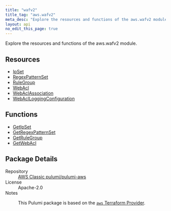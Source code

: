 ```yaml
---
title: "wafv2"
title_tag: "aws.wafv2"
meta_desc: "Explore the resources and functions of the aws.wafv2 module."
layout: api
no_edit_this_page: true
---
```


<!-- WARNING: this file was generated by Pulumi Docs Generator. -->
<!-- Do not edit by hand unless you're certain you know what you are doing! -->

Explore the resources and functions of the aws.wafv2 module.

<h2 id="resources">Resources</h2>
<ul class="api">
    <li><a href="ipset/" title="IpSet"><span class="api-symbol api-symbol--resource"></span>IpSet</a></li>
    <li><a href="regexpatternset/" title="RegexPatternSet"><span class="api-symbol api-symbol--resource"></span>RegexPatternSet</a></li>
    <li><a href="rulegroup/" title="RuleGroup"><span class="api-symbol api-symbol--resource"></span>RuleGroup</a></li>
    <li><a href="webacl/" title="WebAcl"><span class="api-symbol api-symbol--resource"></span>WebAcl</a></li>
    <li><a href="webaclassociation/" title="WebAclAssociation"><span class="api-symbol api-symbol--resource"></span>WebAclAssociation</a></li>
    <li><a href="webaclloggingconfiguration/" title="WebAclLoggingConfiguration"><span class="api-symbol api-symbol--resource"></span>WebAclLoggingConfiguration</a></li>
</ul>

<h2 id="functions">Functions</h2>
<ul class="api">
    <li><a href="getipset/" title="GetIpSet"><span class="api-symbol api-symbol--function"></span>GetIpSet</a></li>
    <li><a href="getregexpatternset/" title="GetRegexPatternSet"><span class="api-symbol api-symbol--function"></span>GetRegexPatternSet</a></li>
    <li><a href="getrulegroup/" title="GetRuleGroup"><span class="api-symbol api-symbol--function"></span>GetRuleGroup</a></li>
    <li><a href="getwebacl/" title="GetWebAcl"><span class="api-symbol api-symbol--function"></span>GetWebAcl</a></li>
</ul>

<h2 id="package-details">Package Details</h2>
<dl class="package-details">
	<dt>Repository</dt>
	<dd><a href="https://github.com/pulumi/pulumi-aws">AWS Classic pulumi/pulumi-aws</a></dd>
	<dt>License</dt>
	<dd>Apache-2.0</dd>
	<dt>Notes</dt>
	<dd><p>This Pulumi package is based on the <a href="https://github.com/hashicorp/terraform-provider-aws"><code>aws</code> Terraform Provider</a>.</p>
</dd>
</dl>

